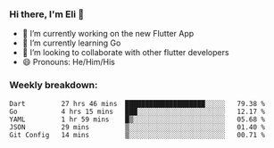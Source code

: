 ### Hi there, I'm Eli 👋
- 🔭 I’m currently working on the new Flutter App
- 🌱 I’m currently learning Go
- 🦄 I’m looking to collaborate with other flutter developers
- 😄 Pronouns: He/Him/His

### Weekly breakdown:
<!--START_SECTION:waka-->
```text
Dart         27 hrs 46 mins  ████████████████████░░░░░   79.38 % 
Go           4 hrs 15 mins   ███░░░░░░░░░░░░░░░░░░░░░░   12.17 % 
YAML         1 hr 59 mins    █▒░░░░░░░░░░░░░░░░░░░░░░░   05.68 % 
JSON         29 mins         ▒░░░░░░░░░░░░░░░░░░░░░░░░   01.40 % 
Git Config   14 mins         ▒░░░░░░░░░░░░░░░░░░░░░░░░   00.71 % 
```
<!--END_SECTION:waka-->
